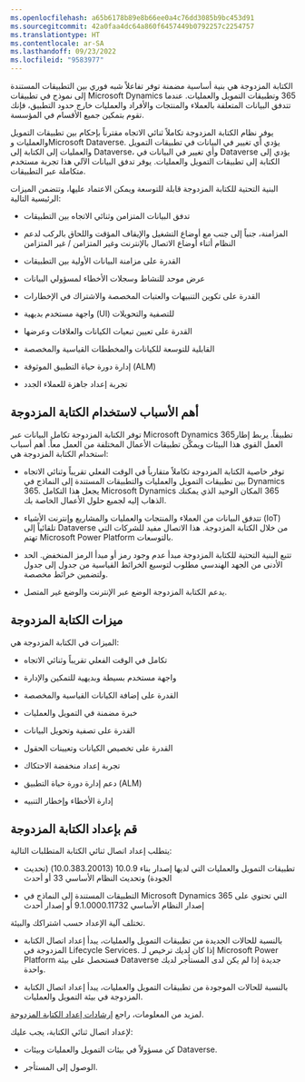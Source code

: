 ```yaml
---
ms.openlocfilehash: a65b6178b89e8b66ee0a4c76dd3085b9bc453d91
ms.sourcegitcommit: 42a0faa4dc64a860f6457449b0792257c2254757
ms.translationtype: HT
ms.contentlocale: ar-SA
ms.lasthandoff: 09/23/2022
ms.locfileid: "9583977"
---
```

الكتابة المزدوجة هي بنية أساسية مضمنة توفر تفاعلاً شبه فوري بين التطبيقات المستندة إلى نموذج في تطبيقات Microsoft Dynamics ‏365 وتطبيقات التمويل والعمليات. عندما تتدفق البيانات المتعلقة بالعملاء والمنتجات والأفراد والعمليات خارج حدود التطبيق، فإنك تقوم بتمكين جميع الأقسام في المؤسسة.

يوفر نظام الكتابة المزدوجة تكاملاً ثنائي الاتجاه مقترناً بإحكام بين تطبيقات التمويل والعمليات وMicrosoft Dataverse. يؤدي أي تغيير في البيانات في تطبيقات التمويل والعمليات إلى الكتابة إلى Dataverse، وأي تغيير في البيانات في Dataverse يؤدي إلى الكتابة إلى تطبيقات التمويل والعمليات. يوفر تدفق البيانات الآلي هذا تجربة مستخدم متكاملة عبر التطبيقات.

البنية التحتية للكتابة المزدوجة قابلة للتوسعة ويمكن الاعتماد عليها، وتتضمن الميزات الرئيسية التالية:

- تدفق البيانات المتزامن وثنائي الاتجاه بين التطبيقات

- المزامنة، جنباً إلى جنب مع أوضاع التشغيل والإيقاف المؤقت واللحاق بالركب لدعم النظام أثناء أوضاع الاتصال بالإنترنت وغير المتزامن / غير المتزامن

- القدرة على مزامنة البيانات الأولية بين التطبيقات

- عرض موحد للنشاط وسجلات الأخطاء لمسؤولي البيانات

- القدرة على تكوين التنبيهات والعتبات المخصصة والاشتراك في الإخطارات

- واجهة مستخدم بديهية (UI) للتصفية والتحويلات

- القدرة على تعيين تبعيات الكيانات والعلاقات وعرضها

- القابلية للتوسعة للكيانات والمخططات القياسية والمخصصة

- إدارة دورة حياة التطبيق الموثوقة (ALM)

- تجربة إعداد جاهزة للعملاء الجدد

## <a name="top-reasons-to-use-dual-write"></a>أهم الأسباب لاستخدام الكتابة المزدوجة

توفر الكتابة المزدوجة تكامل البيانات عبر Microsoft Dynamics 365تطبيقاً. يربط إطار العمل القوي هذا البيئات ويمكّن تطبيقات الأعمال المختلفة من العمل معاً. أهم أسباب استخدام الكتابة المزدوجة هي:

- توفر خاصية الكتابة المزدوجة تكاملاً متقارباً في الوقت الفعلي تقريباً وثنائي الاتجاه بين تطبيقات التمويل والعمليات والتطبيقات المستندة إلى النماذج في Dynamics 365. يجعل هذا التكامل Microsoft Dynamics ‏365 المكان الوحيد الذي يمكنك الذهاب إليه لجميع حلول الأعمال الخاصة بك.

- تتدفق البيانات من العملاء والمنتجات والعمليات والمشاريع وإنترنت الأشياء (IoT) تلقائياً إلى Dataverse من خلال الكتابة المزدوجة. هذا الاتصال مفيد للشركات التي تهتم Microsoft Power Platform بالتوسعات.

- تتبع البنية التحتية للكتابة المزدوجة مبدأ عدم وجود رمز أو مبدأ الرمز المنخفض. الحد الأدنى من الجهد الهندسي مطلوب لتوسيع الخرائط القياسية من جدول إلى جدول ولتضمين خرائط مخصصة.

- يدعم الكتابة المزدوجة الوضع عبر الإنترنت والوضع غير المتصل.

## <a name="dual-write-features"></a>ميزات الكتابة المزدوجة

الميزات في الكتابة المزدوجة هي:

- تكامل في الوقت الفعلي تقريباً وثنائي الاتجاه

- واجهة مستخدم بسيطة وبديهية للتمكين والإدارة

- القدرة على إضافة الكيانات القياسية والمخصصة

- خبرة مضمنة في التمويل والعمليات

- القدرة على تصفية وتحويل البيانات

- القدرة على تخصيص الكيانات وتعيينات الحقول

- تجربة إعداد منخفضة الاحتكاك

- دعم إدارة دورة حياة التطبيق (ALM)

- إدارة الأخطاء وإخطار التنبيه

## <a name="set-up-dual-write"></a>قم بإعداد الكتابة المزدوجة

يتطلب إعداد اتصال ثنائي الكتابة المتطلبات التالية:

- تطبيقات التمويل والعمليات التي لديها إصدار بناء 10.0.9 (10.0.383.20013) (تحديث الجودة) وتحديث النظام الأساسي 33 أو أحدث

- التطبيقات المستندة إلى النماذج في Microsoft Dynamics 365 التي تحتوي على إصدار النظام الأساسي 9.1.0000.11732 أو إصدار أحدث

تختلف آلية الإعداد حسب اشتراكك والبيئة.

- بالنسبة للحالات الجديدة من تطبيقات التمويل والعمليات، يبدأ إعداد اتصال الكتابة المزدوجة في Lifecycle Services. إذا كان لديك ترخيص لـ Microsoft Power Platform فستحصل على بيئة Dataverse جديدة إذا لم يكن لدى المستأجر لديك واحدة.

- بالنسبة للحالات الموجودة من تطبيقات التمويل والعمليات، يبدأ إعداد اتصال الكتابة المزدوجة في بيئة التمويل والعمليات.

لمزيد من المعلومات، راجع [إرشادات إعداد الكتابة المزدوجة](/dynamics365/fin-ops-core/dev-itpro/data-entities/dual-write/connection-setup/?azure-portal=true).

لإعداد اتصال ثنائي الكتابة، يجب عليك:

- كن مسؤولاً في بيئات التمويل والعمليات وبيئات Dataverse.

- الوصول إلى المستأجر.
